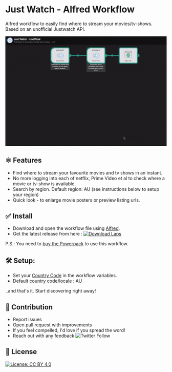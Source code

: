 # Just Watch - Alfred Workflow
Alfred workflow to easily find where to stream your movies/tv-shows. Based on an unofficial Justwatch API.


![Just Watch - Alfred | Demo](https://github.com/vinaywadhwa/justwatch-alfred/raw/master/demo.gif)

## ⚛ Features
- Find where to stream your favourite movies and tv shows in an instant. 
- No more logging into each of netflix, Prime Video et al to check where a movie or tv-show is available.
- Search by region. Default region: AU (see instructions below to setup your region)
- Quick look - to enlarge movie posters or preview listing urls.

## ✅ Install

- Download and open the workflow file using [Alfred](https://www.alfredapp.com/).
- Get the latest release from here : 
[![Download Laps](https://img.shields.io/badge/download-justwatch-blue?style=for-the-badge)](https://github.com/vinaywadhwa/justwatch-alfred/releases/latest)

P.S.: You need to [buy the Powerpack](https://buy.alfredapp.com/) to use this workflow.

## 🛠 Setup:

- Set your [Country Code](https://en.wikipedia.org/wiki/ISO_3166-1_alpha-2?oldformat=true) in the workflow variables.
- Default country code/locale : AU

..and that's it. Start discovering right away!


## 👬 Contribution

- Report issues
- Open pull request with improvements
- If you feel compelled, I'd love if you spread the word!
- Reach out with any feedback ![Twitter Follow](https://img.shields.io/twitter/follow/vinayw?style=social)

## 🏅 License

[![License: CC BY 4.0](https://img.shields.io/badge/License-CC%20BY%204.0-lightgrey.svg)](https://creativecommons.org/licenses/by/4.0/)